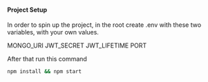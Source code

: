 #### Project Setup

In order to spin up the project, in the root create .env with these two variables, with your own values.

MONGO_URI
JWT_SECRET
JWT_LIFETIME
PORT

After that run this command

```bash
npm install && npm start
```



